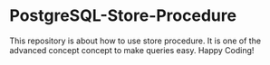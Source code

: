 # PostgreSQL-Store-Procedure
This repository is about how to use store procedure. It is one of the advanced concept concept to make queries easy. Happy Coding!
